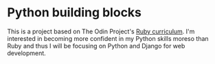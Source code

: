 # Python building blocks

This is a project based on The Odin Project's [Ruby curriculum](http://www.theodinproject.com/courses/ruby-programming/lessons/building-blocks). I'm interested in becoming more confident in my Python skills moreso than Ruby and thus I will be focusing on Python and Django for web development.